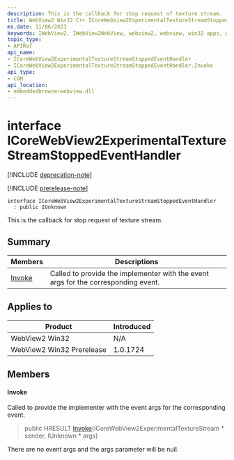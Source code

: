 ```yaml
---
description: This is the callback for stop request of texture stream.
title: WebView2 Win32 C++ ICoreWebView2ExperimentalTextureStreamStoppedEventHandler
ms.date: 11/06/2023
keywords: IWebView2, IWebView2WebView, webview2, webview, win32 apps, win32, edge, ICoreWebView2, ICoreWebView2Controller, browser control, edge html, ICoreWebView2ExperimentalTextureStreamStoppedEventHandler
topic_type: 
- APIRef
api_name:
- ICoreWebView2ExperimentalTextureStreamStoppedEventHandler
- ICoreWebView2ExperimentalTextureStreamStoppedEventHandler.Invoke
api_type:
- COM
api_location:
- embeddedbrowserwebview.dll
---
```


# interface ICoreWebView2ExperimentalTextureStreamStoppedEventHandler

[!INCLUDE [deprecation-note](../includes/deprecation-note.md)]

[!INCLUDE [prerelease-note](../includes/prerelease-note.md)]

```
interface ICoreWebView2ExperimentalTextureStreamStoppedEventHandler
  : public IUnknown
```

This is the callback for stop request of texture stream.

## Summary

 Members                        | Descriptions
--------------------------------|---------------------------------------------
[Invoke](#invoke) | Called to provide the implementer with the event args for the corresponding event.

## Applies to

Product                         | Introduced
--------------------------------|---------------------------------------------
WebView2 Win32            |    N/A
WebView2 Win32 Prerelease |    1.0.1724

## Members

#### Invoke

Called to provide the implementer with the event args for the corresponding event.

> public HRESULT [Invoke](#invoke)(ICoreWebView2ExperimentalTextureStream * sender, IUnknown * args)

There are no event args and the args parameter will be null.

